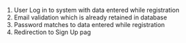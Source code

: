 1. User Log in to system with data entered while registration
2. Email validation which is already retained in database
3. Password matches to data entered while registration
4. Redirection to Sign Up pag